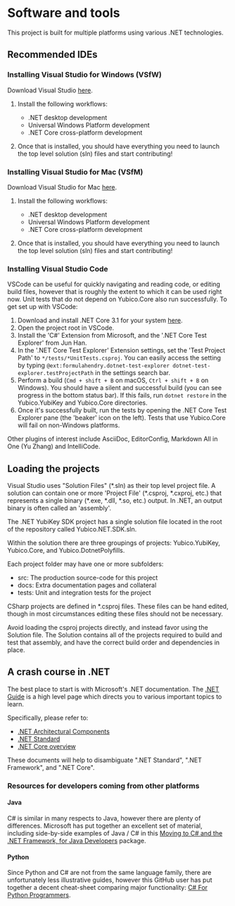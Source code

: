 ﻿<!-- Copyright 2021 Yubico AB

Licensed under the Apache License, Version 2.0 (the "License");
you may not use this file except in compliance with the License.
You may obtain a copy of the License at

    http://www.apache.org/licenses/LICENSE-2.0

Unless required by applicable law or agreed to in writing, software
distributed under the License is distributed on an "AS IS" BASIS,
WITHOUT WARRANTIES OR CONDITIONS OF ANY KIND, either express or implied.
See the License for the specific language governing permissions and
limitations under the License. -->

# Software and tools

This project is built for multiple platforms using various .NET technologies.

## Recommended IDEs

### Installing Visual Studio for Windows (VSfW)

Download Visual Studio [here](https://visualstudio.microsoft.com/vs/).

1. Install the following workflows:

    - .NET desktop development
    - Universal Windows Platform development
    - .NET Core cross-platform development

2. Once that is installed, you should have everything you need to launch the top level solution (sln)
   files and start contributing!

### Installing Visual Studio for Mac (VSfM)

Download Visual Studio for Mac [here](https://visualstudio.microsoft.com/vs/mac/).

1. Install the following workflows:

    - .NET desktop development
    - Universal Windows Platform development
    - .NET Core cross-platform development

2. Once that is installed, you should have everything you need to launch the top level solution (sln)
   files and start contributing!

### Installing Visual Studio Code

VSCode can be useful for quickly navigating and reading code, or editing build files, however that is
roughly the extent to which it can be used right now. Unit tests that do not depend on Yubico.Core
also run successfully. To get set up with VSCode:

1. Download and install .NET Core 3.1 for your system [here](https://dotnet.microsoft.com/download).
2. Open the project root in VSCode.
3. Install the 'C#' Extension from Microsoft, and the '.NET Core Test Explorer' from Jun Han.
4. In the '.NET Core Test Explorer' Extension settings, set the 'Test Project Path' to
   `*/tests/*UnitTests.csproj`. You can easily access the setting by typing
   `@ext:formulahendry.dotnet-test-explorer dotnet-test-explorer.testProjectPath` in the settings
   search bar.
5. Perform a build (`Cmd + shift + B` on macOS, `Ctrl + shift + B` on Windows). You should have a
   silent and successful build (you can see progress in the bottom status bar). If this fails, run
   `dotnet restore` in the Yubico.YubiKey and Yubico.Core directories.
6. Once it's successfully built, run the tests by opening the .NET Core Test Explorer pane (the
   'beaker' icon on the left). Tests that use Yubico.Core will fail on non-Windows platforms.

Other plugins of interest include AsciiDoc, EditorConfig, Markdown All in One (Yu Zhang) and IntelliCode.

## Loading the projects

Visual Studio uses "Solution Files" (\*.sln) as their top level project file. A solution can contain
one or more 'Project File' (\*.csproj, \*.cxproj, etc.) that represents a single binary (\*.exe,
\*.dll, \*.so, etc.) output. In .NET, an output binary is often called an 'assembly'.

The .NET YubiKey SDK project has a single solution file located in the root of the repository called
Yubico.NET.SDK.sln.

Within the solution there are three groupings of projects: Yubico.YubiKey, Yubico.Core, and
Yubico.DotnetPolyfills.

Each project folder may have one or more subfolders:

- src: The production source-code for this project
- docs: Extra documentation pages and collateral
- tests: Unit and integration tests for the project

CSharp projects are defined in *.csproj files. These files can be hand edited, though in most
circumstances editing these files should not be necessary.

Avoid loading the csproj projects directly, and instead favor using the Solution file. The Solution
contains all of the projects required to build and test that assembly, and have the correct build
order and dependencies in place.

## A crash course in .NET

The best place to start is with Microsoft's .NET documentation. The
[.NET Guide](https://docs.microsoft.com/en-us/dotnet/standard/) is a high level page which directs
you to various important topics to learn.

Specifically, please refer to:

- [.NET Architectural Components](https://docs.microsoft.com/en-us/dotnet/standard/components)
- [.NET Standard](https://docs.microsoft.com/en-us/dotnet/standard/net-standard)
- [.NET Core overview](https://docs.microsoft.com/en-us/dotnet/core/about)

These documents will help to disambiguate ".NET Standard", ".NET Framework", and ".NET Core".

### Resources for developers coming from other platforms

#### Java

C# is similar in many respects to Java, however there are plenty of differences. Microsoft has put
together an excellent set of material, including side-by-side examples of Java / C# in this
[Moving to C# and the .NET Framework, for Java Developers](https://www.microsoft.com/en-us/download/details.aspx?id=6073)
package.

#### Python

Since Python and C# are not from the same language family, there are unfortunately less illustrative
guides, however this GitHub user has put together a decent cheat-sheet comparing major functionality:
[C# For Python Programmers](https://gist.github.com/mrkline/8302959).
